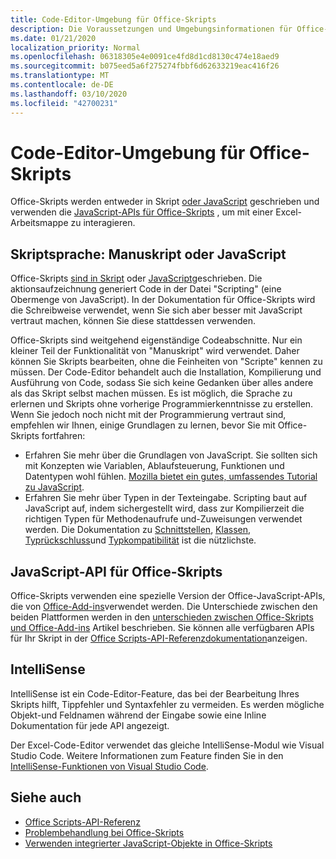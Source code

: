 ```yaml
---
title: Code-Editor-Umgebung für Office-Skripts
description: Die Voraussetzungen und Umgebungsinformationen für Office-Skripts in Excel im Internet.
ms.date: 01/21/2020
localization_priority: Normal
ms.openlocfilehash: 06318305e4e0091ce4fd8d1cd8130c474e18aed9
ms.sourcegitcommit: b075eed5a6f275274fbbf6d62633219eac416f26
ms.translationtype: MT
ms.contentlocale: de-DE
ms.lasthandoff: 03/10/2020
ms.locfileid: "42700231"
---
```

# <a name="office-scripts-code-editor-environment"></a>Code-Editor-Umgebung für Office-Skripts

Office-Skripts werden entweder in Skript [oder JavaScript](#scripting-language-typescript-or-javascript) geschrieben und verwenden die [JavaScript-APIs für Office-Skripts](#office-scripts-javascript-api) , um mit einer Excel-Arbeitsmappe zu interagieren.

## <a name="scripting-language-typescript-or-javascript"></a>Skriptsprache: Manuskript oder JavaScript

Office-Skripts [sind in Skript](https://www.typescriptlang.org/docs/home.html) oder [JavaScript](https://developer.mozilla.org/docs/Web/JavaScript)geschrieben. Die aktionsaufzeichnung generiert Code in der Datei "Scripting" (eine Obermenge von JavaScript). In der Dokumentation für Office-Skripts wird die Schreibweise verwendet, wenn Sie sich aber besser mit JavaScript vertraut machen, können Sie diese stattdessen verwenden.

Office-Skripts sind weitgehend eigenständige Codeabschnitte. Nur ein kleiner Teil der Funktionalität von "Manuskript" wird verwendet. Daher können Sie Skripts bearbeiten, ohne die Feinheiten von "Scripte" kennen zu müssen. Der Code-Editor behandelt auch die Installation, Kompilierung und Ausführung von Code, sodass Sie sich keine Gedanken über alles andere als das Skript selbst machen müssen. Es ist möglich, die Sprache zu erlernen und Skripts ohne vorherige Programmierkenntnisse zu erstellen. Wenn Sie jedoch noch nicht mit der Programmierung vertraut sind, empfehlen wir Ihnen, einige Grundlagen zu lernen, bevor Sie mit Office-Skripts fortfahren:

- Erfahren Sie mehr über die Grundlagen von JavaScript. Sie sollten sich mit Konzepten wie Variablen, Ablaufsteuerung, Funktionen und Datentypen wohl fühlen. [Mozilla bietet ein gutes, umfassendes Tutorial zu JavaScript](https://developer.mozilla.org/docs/Web/JavaScript/Guide/Introduction).
- Erfahren Sie mehr über Typen in der Texteingabe. Scripting baut auf JavaScript auf, indem sichergestellt wird, dass zur Kompilierzeit die richtigen Typen für Methodenaufrufe und-Zuweisungen verwendet werden. Die Dokumentation zu [Schnittstellen](https://www.typescriptlang.org/docs/handbook/interfaces.html), [Klassen](https://www.typescriptlang.org/docs/handbook/classes.html), [Typrückschluss](https://www.typescriptlang.org/docs/handbook/type-inference.html)und [Typkompatibilität](https://www.typescriptlang.org/docs/handbook/type-compatibility.html) ist die nützlichste.

## <a name="office-scripts-javascript-api"></a>JavaScript-API für Office-Skripts

Office-Skripts verwenden eine spezielle Version der Office-JavaScript-APIs, die von [Office-Add-ins](/office/dev/add-ins/overview/index)verwendet werden. Die Unterschiede zwischen den beiden Plattformen werden in den [unterschieden zwischen Office-Skripts und Office-Add-ins](../resources/add-ins-differences.md#apis) Artikel beschrieben. Sie können alle verfügbaren APIs für Ihr Skript in der [Office Scripts-API-Referenzdokumentation](/javascript/api/office-scripts/overview)anzeigen.

## <a name="intellisense"></a>IntelliSense

IntelliSense ist ein Code-Editor-Feature, das bei der Bearbeitung Ihres Skripts hilft, Tippfehler und Syntaxfehler zu vermeiden. Es werden mögliche Objekt-und Feldnamen während der Eingabe sowie eine Inline Dokumentation für jede API angezeigt.

Der Excel-Code-Editor verwendet das gleiche IntelliSense-Modul wie Visual Studio Code. Weitere Informationen zum Feature finden Sie in den [IntelliSense-Funktionen von Visual Studio Code](https://code.visualstudio.com/docs/editor/intellisense#_intellisense-features).

## <a name="see-also"></a>Siehe auch

- [Office Scripts-API-Referenz](/javascript/api/office-scripts/overview)
- [Problembehandlung bei Office-Skripts](../testing/troubleshooting.md)
- [Verwenden integrierter JavaScript-Objekte in Office-Skripts](../develop/javascript-objects.md)
